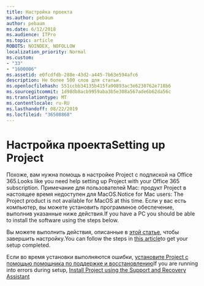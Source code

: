 ```yaml
---
title: Настройка проекта
ms.author: pebaum
author: pebaum
ms.date: 6/12/2018
ms.audience: ITPro
ms.topic: article
ROBOTS: NOINDEX, NOFOLLOW
localization_priority: Normal
ms.custom:
- "33"
- "1600006"
ms.assetid: e0fcdfdb-288e-43d2-a445-7b63e594afc6
description: Не более 500 слов для статьи.
ms.openlocfilehash: 551ccbb34135b415fa90893ac3e6230762e718b6
ms.sourcegitcommit: 1d98db8acb9959aba3b5e308a567ade6b62da56c
ms.translationtype: MT
ms.contentlocale: ru-RU
ms.lasthandoff: 08/22/2019
ms.locfileid: "36508868"
---
```

# <a name="setting-up-project"></a><span data-ttu-id="3bdfa-103">Настройка проекта</span><span class="sxs-lookup"><span data-stu-id="3bdfa-103">Setting up Project</span></span>

<span data-ttu-id="3bdfa-104">Похоже, вам нужна помощь в настройке Project с подпиской на Office 365.</span><span class="sxs-lookup"><span data-stu-id="3bdfa-104">Looks like you need help setting up Project with your Office 365 subscription.</span></span>
<span data-ttu-id="3bdfa-105">Примечание для пользователей Mac: продукт Project в настоящее время недоступен для MacOS.</span><span class="sxs-lookup"><span data-stu-id="3bdfa-105">Notice for Mac users: The Project product is not available for MacOS at this time.</span></span> <span data-ttu-id="3bdfa-106">Если у вас есть компьютер, вы можете установить программное обеспечение, выполнив указанные ниже действия.</span><span class="sxs-lookup"><span data-stu-id="3bdfa-106">If you have a PC you should be able to install the software using the steps below.</span></span>
  
<span data-ttu-id="3bdfa-107">Вы можете выполнить действия, описанные в [этой статье](https://support.office.com/article/7059249b-d9fe-4d61-ab96-5c5bf435f281.aspx), чтобы завершить настройку.</span><span class="sxs-lookup"><span data-stu-id="3bdfa-107">You can follow the steps in [this article](https://support.office.com/article/7059249b-d9fe-4d61-ab96-5c5bf435f281.aspx)to get your setup completed.</span></span>
  
<span data-ttu-id="3bdfa-108">Если во время установки выполняются ошибки, [установите Project с помощью помощника по поддержке и восстановлению](https://aka.ms/SaRA-ProjectSetupScenario)</span><span class="sxs-lookup"><span data-stu-id="3bdfa-108">If you are running into errors during setup, [Install Project using the Support and Recovery Assistant](https://aka.ms/SaRA-ProjectSetupScenario)</span></span>
